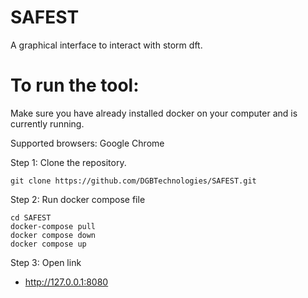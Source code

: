 # SAFEST

A graphical interface to interact with storm dft. 


# To run the tool:

Make sure you have already installed docker on your computer and is currently running. 

Supported browsers: Google Chrome

Step 1: Clone the repository.

```
git clone https://github.com/DGBTechnologies/SAFEST.git
```

Step 2: Run docker compose file

```
cd SAFEST
docker-compose pull
docker compose down
docker compose up
```

Step 3: Open link 

- http://127.0.0.1:8080

